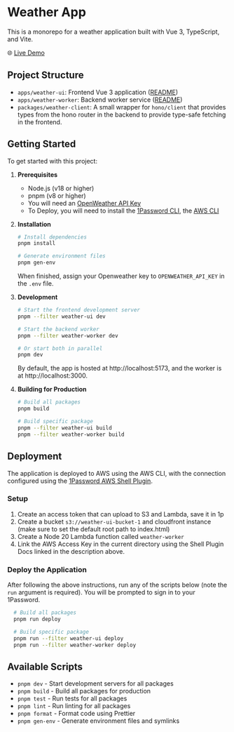 # Weather App

This is a monorepo for a weather application built with Vue 3, TypeScript, and Vite.

🌐 [Live Demo](https://weather-forecast.eshin-griffith.com/)

## Project Structure

- `apps/weather-ui`: Frontend Vue 3 application ([README](./apps/weather-ui/README.md))
- `apps/weather-worker`: Backend worker service ([README](./apps/weather-worker/README.md))
- `packages/weather-client`: A small wrapper for `hono/client` that provides types from the hono router in the backend to provide type-safe fetching in the frontend.

## Getting Started

To get started with this project:

1. **Prerequisites**
   - Node.js (v18 or higher)
   - pnpm (v8 or higher)
   - You will need an [OpenWeather API Key](https://openweathermap.org/appid)
   - To Deploy, you will need to install the [1Password CLI](https://developer.1password.com/docs/cli/), the [AWS CLI](https://aws.amazon.com/cli/)

2. **Installation**
   ```bash
   # Install dependencies
   pnpm install

   # Generate environment files
   pnpm gen-env
   ```
   When finished, assign your Openweather key to `OPENWEATHER_API_KEY` in the `.env` file.

3. **Development**
   ```bash
   # Start the frontend development server
   pnpm --filter weather-ui dev

   # Start the backend worker
   pnpm --filter weather-worker dev

   # Or start both in parallel
   pnpm dev
   ```
   By default, the app is hosted at http://localhost:5173, and the worker is at http://localhost:3000.

4. **Building for Production**
   ```bash
   # Build all packages
   pnpm build

   # Build specific package
   pnpm --filter weather-ui build
   pnpm --filter weather-worker build
   ```


## Deployment
The application is deployed to AWS using the AWS CLI, with the connection configured using the [1Password AWS Shell Plugin](https://developer.1password.com/docs/cli/shell-plugins/aws/#reference).

### Setup
1. Create an access token that can upload to S3 and Lambda, save it in 1p
2. Create a bucket `s3://weather-ui-bucket-1` and cloudfront instance (make sure to set the default root path to index.html)
3. Create a Node 20 Lambda function called `weather-worker`
4. Link the AWS Access Key in the current directory using the Shell Plugin Docs linked in the description above.

### Deploy the Application
After following the above instructions, run any of the scripts below (note the `run` argument is required). You will be prompted to sign in to your 1Password. 
 ```bash
   # Build all packages
   pnpm run deploy

   # Build specific package
   pnpm run --filter weather-ui deploy
   pnpm run --filter weather-worker deploy
   ```


## Available Scripts

- `pnpm dev` - Start development servers for all packages
- `pnpm build` - Build all packages for production
- `pnpm test` - Run tests for all packages
- `pnpm lint` - Run linting for all packages
- `pnpm format` - Format code using Prettier
- `pnpm gen-env` - Generate environment files and symlinks
